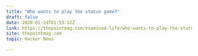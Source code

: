 ```yaml
---
title: "Who wants to play the status game?"
draft: false
date: 2020-01-24T01:53:12Z
link: https://thepointmag.com/examined-life/who-wants-to-play-the-status-game-agnes-callard/?utm_medium=RSS&utm_source=hune
site: thepointmag.com
topic: Hacker News  

---
```

